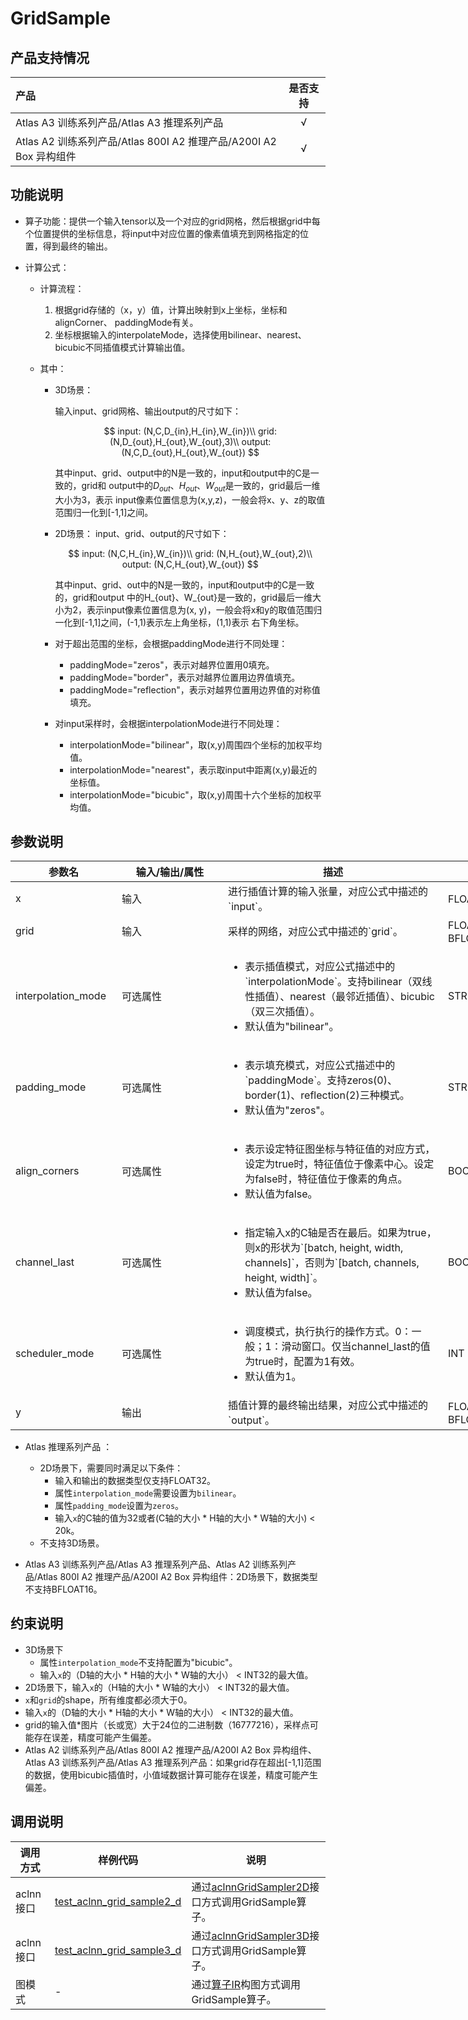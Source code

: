 # GridSample

## 产品支持情况

|产品             |  是否支持  |
|:-------------------------|:----------:|
|  <term>Atlas A3 训练系列产品/Atlas A3 推理系列产品</term>   |     √    |
|  <term>Atlas A2 训练系列产品/Atlas 800I A2 推理产品/A200I A2 Box 异构组件</term>     |     √    |

## 功能说明

- 算子功能：提供一个输入tensor以及一个对应的grid网格，然后根据grid中每个位置提供的坐标信息，将input中对应位置的像素值填充到网格指定的位置，得到最终的输出。
- 计算公式：

  - 计算流程：
    1. 根据grid存储的（x，y）值，计算出映射到x上坐标，坐标和alignCorner、  paddingMode有关。
    2. 坐标根据输入的interpolateMode，选择使用bilinear、nearest、bicubic不同插值模式计算输出值。
  
  - 其中：
    - 3D场景：
  
      输入input、grid网格、输出output的尺寸如下：
  
      $$
      input: (N,C,D_{in},H_{in},W_{in})\\
      grid: (N,D_{out},H_{out},W_{out},3)\\
      output: (N,C,D_{out},H_{out},W_{out})
      $$
  
      其中input、grid、output中的N是一致的，input和output中的C是一致的，grid和  output中的$D_{out}$、$H_{out}$、$W_{out}$是一致的，grid最后一维大小为3，表示  input像素位置信息为(x,y,z)，一般会将x、y、z的取值范围归一化到[-1,1]之间。
  
    - 2D场景：
      input、grid、output的尺寸如下：
    
      $$
      input: (N,C,H_{in},W_{in})\\
      grid: (N,H_{out},W_{out},2)\\
      output: (N,C,H_{out},W_{out})
      $$
  
      其中input、grid、out中的N是一致的，input和output中的C是一致的，grid和output  中的H_{out}、W_{out}是一致的，grid最后一维大小为2，表示input像素位置信息为(x,  y)，一般会将x和y的取值范围归一化到[-1,1]之间，(-1,1)表示左上角坐标，(1,1)表示  右下角坐标。
    
    
    - 对于超出范围的坐标，会根据paddingMode进行不同处理：
  
      - paddingMode="zeros"，表示对越界位置用0填充。
      - paddingMode="border"，表示对越界位置用边界值填充。
      - paddingMode="reflection"，表示对越界位置用边界值的对称值填充。
  
    - 对input采样时，会根据interpolationMode进行不同处理：
  
      - interpolationMode="bilinear"，取(x,y)周围四个坐标的加权平均值。
      - interpolationMode="nearest"，表示取input中距离(x,y)最近的坐标值。
      - interpolationMode="bicubic"，取(x,y)周围十六个坐标的加权平均值。

## 参数说明

<table style="undefined;table-layout: fixed; width: 1005px"><colgroup>
  <col style="width: 170px">
  <col style="width: 170px">
  <col style="width: 352px">
  <col style="width: 213px">
  <col style="width: 100px">
  </colgroup>
  <thead>
    <tr>
      <th>参数名</th>
      <th>输入/输出/属性</th>
      <th>描述</th>
      <th>数据类型</th>
      <th>数据格式</th>
    </tr></thead>
  <tbody>
    <tr>
      <td>x</td>
      <td>输入</td>
      <td>进行插值计算的输入张量，对应公式中描述的`input`。</td>
      <td>FLOAT16、FLOAT32</td>
      <td>ND</td>
    </tr>
    <tr>
      <td>grid</td>
      <td>输入</td>
      <td>采样的网络，对应公式中描述的`grid`。</td>
      <td>FLOAT16、FLOAT32、BFLOAT16</td><!--相对IR原型新增了BF16-->
      <td>ND</td>
    </tr>
    <tr>
      <td>interpolation_mode</td>
      <td>可选属性</td>
      <td><ul><li>表示插值模式，对应公式描述中的`interpolationMode`。支持bilinear（双线性插值）、nearest（最邻近插值）、bicubic（双三次插值）。</li><li>默认值为"bilinear"。</li></ul></td><!--aclnn是三种 0：bilinear（双线性插值），1：nearest（最邻近插值），2：bicubic（双三次插值） -->
      <td>STRING</td>
    </tr>
    <tr>
      <td>padding_mode</td>
      <td>可选属性</td>
      <td><ul><li>表示填充模式，对应公式描述中的`paddingMode`。支持zeros(0)、border(1)、reflection(2)三种模式。</li><li>默认值为"zeros"。</li></ul></td>
      <td>STRING</td>
    </tr>
    <tr>
      <td>align_corners</td>
      <td>可选属性</td>
      <td><ul><li>表示设定特征图坐标与特征值的对应方式，设定为true时，特征值位于像素中心。设定为false时，特征值位于像素的角点。</li><li>默认值为false。</li></ul></td>
      <td>BOOL</td>
      <td>-</td>
    </tr>
    <tr>
      <td>channel_last</td>
      <td>可选属性</td>
      <td><ul><li>指定输入x的C轴是否在最后。如果为true，则x的形状为`[batch, height, width, channels]`，否则为`[batch, channels, height, width]`。</li><li>默认值为false。</li></ul></td>
      <td>BOOL</td>
      <td>-</td>
    </tr>
    <tr>
      <td>scheduler_mode</td>
      <td>可选属性</td>
      <td><ul><li>调度模式，执行执行的操作方式。0：一般；1：滑动窗口。仅当channel_last的值为true时，配置为1有效。</li><li>默认值为1。</li></ul></td><!--IR中接口中默认值是1，描述中默认值是0，aclnn没有这个参数-->
      <td>INT</td>
      <td>-</td>
    </tr>
    <tr>
      <td>y</td>
      <td>输出</td>
      <td>插值计算的最终输出结果，对应公式中描述的`output`。
      </td>
      <td>FLOAT16、FLOAT32、BFLOAT16</td>
      <td>ND</td>
    </tr>
    <tr>
  </tbody></table>

- <term>Atlas 推理系列产品 </term>：

  - 2D场景下，需要同时满足以下条件：
    - 输入和输出的数据类型仅支持FLOAT32。
    - 属性`interpolation_mode`需要设置为`bilinear`。
    - 属性`padding_mode`设置为`zeros`。
    - 输入`x`的C轴的值为32或者(C轴的大小 * H轴的大小 * W轴的大小) < 20k。
  - 不支持3D场景。

- <term>Atlas A3 训练系列产品/Atlas A3 推理系列产品</term>、<term>Atlas A2 训练系列产品/Atlas 800I A2 推理产品/A200I A2 Box 异构组件</term>：2D场景下，数据类型不支持BFLOAT16。

## 约束说明

- 3D场景下
  - 属性`interpolation_mode`不支持配置为"bicubic"。
  - 输入`x`的（D轴的大小 * H轴的大小 * W轴的大小） < INT32的最大值。
- 2D场景下，输入`x`的（H轴的大小 * W轴的大小） < INT32的最大值。
- `x`和`grid`的shape，所有维度都必须大于0。
- 输入`x`的（D轴的大小 * H轴的大小 * W轴的大小） < INT32的最大值。
- grid的输入值*图片（长或宽）大于24位的二进制数（16777216），采样点可能存在误差，精度可能产生偏差。
- <term>Atlas A2 训练系列产品/Atlas 800I A2 推理产品/A200I A2 Box 异构组件</term>、<term>Atlas A3 训练系列产品/Atlas A3 推理系列产品</term>：如果grid存在超出[-1,1]范围的数据，使用bicubic插值时，小值域数据计算可能存在误差，精度可能产生偏差。


## 调用说明

| 调用方式   | 样例代码           | 说明                                         |
| ---------------- | --------------------------- | --------------------------------------------------- |
| aclnn接口  | [test_aclnn_grid_sample2_d](examples/test_aclnn_grid_sample2_d.cpp) | 通过[aclnnGridSampler2D](docs/aclnnGridSampler2D.md)接口方式调用GridSample算子。 |
| aclnn接口  | [test_aclnn_grid_sample3_d](examples/test_aclnn_grid_sample3_d.cpp) | 通过[aclnnGridSampler3D](docs/aclnnGridSampler3D.md)接口方式调用GridSample算子。 |
| 图模式 | -  | 通过[算子IR](op_graph/grid_sample_proto.h)构图方式调用GridSample算子。         |

<!--[test_geir_grid_sample](examples/test_geir_grid_sample.cpp)-->